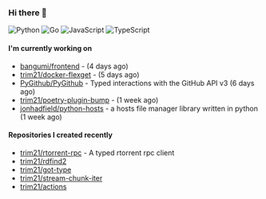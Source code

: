 ### Hi there 👋

![Python](https://img.shields.io/badge/python-3670A0?style=for-the-badge&logo=python&logoColor=ffdd54)
![Go](https://img.shields.io/badge/go-%2300ADD8.svg?style=for-the-badge&logo=go&logoColor=white)
![JavaScript](https://img.shields.io/badge/javascript-%23323330.svg?style=for-the-badge&logo=javascript&logoColor=%23F7DF1E)
![TypeScript](https://img.shields.io/badge/typescript-%23007ACC.svg?style=for-the-badge&logo=typescript&logoColor=white)

#### I'm currently working on

- [bangumi/frontend](https://github.com/bangumi/frontend) -  (4 days ago)
- [trim21/docker-flexget](https://github.com/trim21/docker-flexget) -  (5 days ago)
- [PyGithub/PyGithub](https://github.com/PyGithub/PyGithub) - Typed interactions with the GitHub API v3 (6 days ago)
- [trim21/poetry-plugin-bump](https://github.com/trim21/poetry-plugin-bump) -  (1 week ago)
- [jonhadfield/python-hosts](https://github.com/jonhadfield/python-hosts) - a hosts file manager library written in python (1 week ago)

#### Repositories I created recently

- [trim21/rtorrent-rpc](https://github.com/trim21/rtorrent-rpc) - A typed rtorrent rpc client
- [trim21/rdfind2](https://github.com/trim21/rdfind2)
- [trim21/got-type](https://github.com/trim21/got-type)
- [trim21/stream-chunk-iter](https://github.com/trim21/stream-chunk-iter)
- [trim21/actions](https://github.com/trim21/actions)
